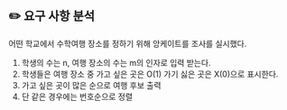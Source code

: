 ## ✏️ 요구 사항 분석

어떤 학교에서 수학여행 장소를 정하기 위해 앙케이트를 조사를 실시했다.

1. 학생의 수는 n, 여행 장소의 수는 m의 인자로 입력 받는다.
2. 학생들은 여행 장소 중 가고 싶은 곳은 O(1) 가기 싫은 곳은 X(0)으로 표시한다.
3. 가고 싶은 곳이 많은 순으로 여행 후보 출력
4. 단 같은 경우에는 번호순으로 정렬
